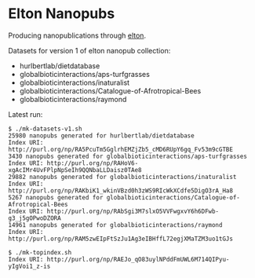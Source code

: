 Elton Nanopubs
==============

Producing nanopublications through [elton](https://github.com/globalbioticinteractions/elton).

Datasets for version 1 of elton nanopub collection:

- hurlbertlab/dietdatabase
- globalbioticinteractions/aps-turfgrasses
- globalbioticinteractions/inaturalist
- globalbioticinteractions/Catalogue-of-Afrotropical-Bees
- globalbioticinteractions/raymond 

Latest run:

    $ ./mk-datasets-v1.sh
    25980 nanopubs generated for hurlbertlab/dietdatabase
    Index URI: http://purl.org/np/RA5PcuTm5GglrhEMZjZb5_cMD6RUpY6gq_Fv53m9cGTBE
    3430 nanopubs generated for globalbioticinteractions/aps-turfgrasses
    Index URI: http://purl.org/np/RAHoV6-xgAcIMr4UvFPlpNpSeIh9QQNbaLLDaisz0TAe8
    29882 nanopubs generated for globalbioticinteractions/inaturalist
    Index URI: http://purl.org/np/RAKbiK1_wkinVBzd0h3zWS9RIcWkXCdfe5DigO3rA_Ha8
    5267 nanopubs generated for globalbioticinteractions/Catalogue-of-Afrotropical-Bees
    Index URI: http://purl.org/np/RAbSgi3M7slxO5VVFwgxvY6h6DFwb-g3_j5gOPwoDZORA
    14961 nanopubs generated for globalbioticinteractions/raymond
    Index URI: http://purl.org/np/RAM5zwEIpFtSzJu1Ag3eIBHffL72egjXMaTZM3uo1tGJs
    
    $ ./mk-topindex.sh
    Index URI: http://purl.org/np/RAEJo_qO83uylNPddFmUWL6M714QIPyu-yIgVoi1_z-is

